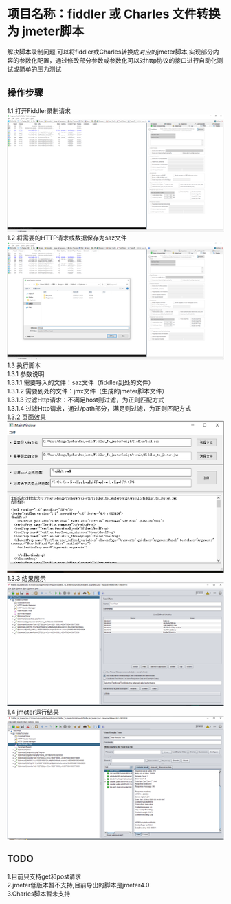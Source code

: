 # 项目名称：fiddler 或 Charles 文件转换为 jmeter脚本

解决脚本录制问题,可以将fiddler或Charles转换成对应的jmeter脚本,实现部分内容的参数化配置，通过修改部分参数或参数化可以对http协议的接口进行自动化测试或简单的压力测试

## 操作步骤
1.1 打开Fiddler录制请求<br>
![Image text](img/img_01.jpg)<br>
1.2 将需要的HTTP请求或数据保存为saz文件<br>
![Image text](img/img_02.jpg)<br>
1.3 执行脚本<br>
1.3.1 参数说明<br>
1.3.1.1 需要导入的文件：saz文件（fiddler到处的文件）<br>
1.3.1.2 需要到处的文件：jmx文件（生成的jmeter脚本文件）<br>
1.3.1.3 过滤Http请求：不满足host则过滤，为正则匹配方式<br>
1.3.1.4 过滤Http请求，通过/path部分，满足则过滤，为正则匹配方式<br>
1.3.2 页面效果<br>
![Image text](img/img_03.jpg)<br>
1.3.3 结果展示<br>
![Image text](img/img_04.jpg)<br>
1.4 jmeter运行结果<br>
![Image text](img/img_05.jpg)<br>

## TODO
1.目前只支持get和post请求<br>
2.jmeter低版本暂不支持,目前导出的脚本是jmeter4.0<br>
3.Charles脚本暂未支持<br>

